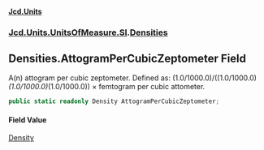 #### [Jcd.Units](index.md 'index')
### [Jcd.Units.UnitsOfMeasure.SI](Jcd.Units.UnitsOfMeasure.SI.md 'Jcd.Units.UnitsOfMeasure.SI').[Densities](Densities.md 'Jcd.Units.UnitsOfMeasure.SI.Densities')

## Densities.AttogramPerCubicZeptometer Field

A(n) attogram per cubic zeptometer. Defined as: (1.0/1000.0)/((1.0/1000.0)*(1.0/1000.0)*(1.0/1000.0)) × femtogram per cubic attometer.

```csharp
public static readonly Density AttogramPerCubicZeptometer;
```

#### Field Value
[Density](Density.md 'Jcd.Units.UnitTypes.Density')